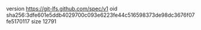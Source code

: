 version https://git-lfs.github.com/spec/v1
oid sha256:3dfe601e5ddb4029700c093e6223fe44c516598373de98dc3676f07fe5170117
size 12791
